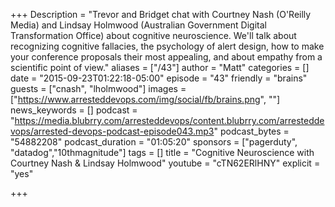 +++
Description = "Trevor and Bridget chat with Courtney Nash (O'Reilly Media) and Lindsay Holmwood (Australian Government Digital Transformation Office) about cognitive neuroscience. We'll talk about recognizing cognitive fallacies, the psychology of alert design, how to make your conference proposals their most appealing, and about empathy from a scientific point of view."
aliases = ["/43"]
author = "Matt"
categories = []
date = "2015-09-23T01:22:18-05:00"
episode = "43"
friendly = "brains"
guests = ["cnash", "lholmwood"]
images = ["https://www.arresteddevops.com/img/social/fb/brains.png", ""]
news_keywords = []
podcast = "https://media.blubrry.com/arresteddevops/content.blubrry.com/arresteddevops/arrested-devops-podcast-episode043.mp3"
podcast_bytes = "54882208"
podcast_duration = "01:05:20"
sponsors = ["pagerduty", "datadog","10thmagnitude"]
tags = []
title = "Cognitive Neuroscience with Courtney Nash & Lindsay Holmwood"
youtube = "cTN62ERlHNY"
explicit = "yes"

+++
